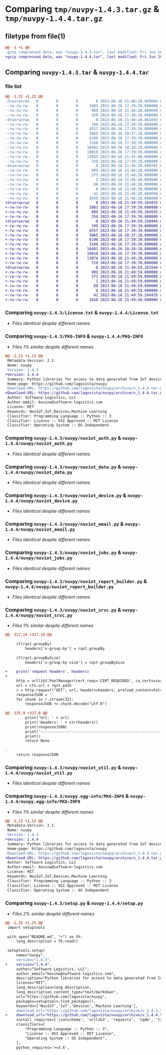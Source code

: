 # Comparing `tmp/nuvpy-1.4.3.tar.gz` & `tmp/nuvpy-1.4.4.tar.gz`

## filetype from file(1)

```diff
@@ -1 +1 @@
-gzip compressed data, was "nuvpy-1.4.3.tar", last modified: Fri Jun 16 21:46:28 2023, max compression
+gzip compressed data, was "nuvpy-1.4.4.tar", last modified: Fri Jun 16 21:49:59 2023, max compression
```

## Comparing `nuvpy-1.4.3.tar` & `nuvpy-1.4.4.tar`

### file list

```diff
@@ -1,22 +1,22 @@
-drwxrwxrwx   0        0        0        0 2023-06-16 21:46:28.869694 nuvpy-1.4.3/
--rw-rw-rw-   0        0        0     1083 2023-06-16 17:39:39.000000 nuvpy-1.4.3/License.txt
--rw-rw-rw-   0        0        0      909 2023-06-16 21:46:28.869694 nuvpy-1.4.3/PKG-INFO
--rw-rw-rw-   0        0        0      259 2023-06-16 17:39:39.000000 nuvpy-1.4.3/README.md
-drwxrwxrwx   0        0        0        0 2023-06-16 21:46:28.861693 nuvpy-1.4.3/nuvpy/
--rw-rw-rw-   0        0        0      199 2023-06-16 17:39:39.000000 nuvpy-1.4.3/nuvpy/__init__.py
--rw-rw-rw-   0        0        0     4557 2023-06-16 17:39:39.000000 nuvpy-1.4.3/nuvpy/nuviot_auth.py
--rw-rw-rw-   0        0        0     3065 2023-06-16 20:37:18.000000 nuvpy-1.4.3/nuvpy/nuviot_data.py
--rw-rw-rw-   0        0        0     6196 2023-06-16 17:39:39.000000 nuvpy-1.4.3/nuvpy/nuviot_device.py
--rw-rw-rw-   0        0        0     3168 2023-06-16 17:39:39.000000 nuvpy-1.4.3/nuvpy/nuviot_email.py
--rw-rw-rw-   0        0        0    10401 2023-06-16 18:10:18.000000 nuvpy-1.4.3/nuvpy/nuviot_jobs.py
--rw-rw-rw-   0        0        0    10010 2023-06-16 17:39:39.000000 nuvpy-1.4.3/nuvpy/nuviot_report_builder.py
--rw-rw-rw-   0        0        0    13035 2023-06-16 21:45:48.000000 nuvpy-1.4.3/nuvpy/nuviot_srvc.py
--rw-rw-rw-   0        0        0      729 2023-06-16 17:39:39.000000 nuvpy-1.4.3/nuvpy/nuviot_util.py
-drwxrwxrwx   0        0        0        0 2023-06-16 21:46:28.868701 nuvpy-1.4.3/nuvpy.egg-info/
--rw-rw-rw-   0        0        0      909 2023-06-16 21:46:28.000000 nuvpy-1.4.3/nuvpy.egg-info/PKG-INFO
--rw-rw-rw-   0        0        0      373 2023-06-16 21:46:28.000000 nuvpy-1.4.3/nuvpy.egg-info/SOURCES.txt
--rw-rw-rw-   0        0        0        1 2023-06-16 21:46:28.000000 nuvpy-1.4.3/nuvpy.egg-info/dependency_links.txt
--rw-rw-rw-   0        0        0       88 2023-06-16 21:46:28.000000 nuvpy-1.4.3/nuvpy.egg-info/requires.txt
--rw-rw-rw-   0        0        0        6 2023-06-16 21:46:28.000000 nuvpy-1.4.3/nuvpy.egg-info/top_level.txt
--rw-rw-rw-   0        0        0       42 2023-06-16 21:46:28.869694 nuvpy-1.4.3/setup.cfg
--rw-rw-rw-   0        0        0     1038 2023-06-16 21:46:18.000000 nuvpy-1.4.3/setup.py
+drwxrwxrwx   0        0        0        0 2023-06-16 21:49:59.264935 nuvpy-1.4.4/
+-rw-rw-rw-   0        0        0     1083 2023-06-16 17:39:39.000000 nuvpy-1.4.4/License.txt
+-rw-rw-rw-   0        0        0      909 2023-06-16 21:49:59.264935 nuvpy-1.4.4/PKG-INFO
+-rw-rw-rw-   0        0        0      259 2023-06-16 17:39:39.000000 nuvpy-1.4.4/README.md
+drwxrwxrwx   0        0        0        0 2023-06-16 21:49:59.258944 nuvpy-1.4.4/nuvpy/
+-rw-rw-rw-   0        0        0      199 2023-06-16 17:39:39.000000 nuvpy-1.4.4/nuvpy/__init__.py
+-rw-rw-rw-   0        0        0     4557 2023-06-16 17:39:39.000000 nuvpy-1.4.4/nuvpy/nuviot_auth.py
+-rw-rw-rw-   0        0        0     3065 2023-06-16 20:37:18.000000 nuvpy-1.4.4/nuvpy/nuviot_data.py
+-rw-rw-rw-   0        0        0     6196 2023-06-16 17:39:39.000000 nuvpy-1.4.4/nuvpy/nuviot_device.py
+-rw-rw-rw-   0        0        0     3168 2023-06-16 17:39:39.000000 nuvpy-1.4.4/nuvpy/nuviot_email.py
+-rw-rw-rw-   0        0        0    10401 2023-06-16 18:10:18.000000 nuvpy-1.4.4/nuvpy/nuviot_jobs.py
+-rw-rw-rw-   0        0        0    10010 2023-06-16 17:39:39.000000 nuvpy-1.4.4/nuvpy/nuviot_report_builder.py
+-rw-rw-rw-   0        0        0    13074 2023-06-16 21:49:28.000000 nuvpy-1.4.4/nuvpy/nuviot_srvc.py
+-rw-rw-rw-   0        0        0      729 2023-06-16 17:39:39.000000 nuvpy-1.4.4/nuvpy/nuviot_util.py
+drwxrwxrwx   0        0        0        0 2023-06-16 21:49:59.263944 nuvpy-1.4.4/nuvpy.egg-info/
+-rw-rw-rw-   0        0        0      909 2023-06-16 21:49:59.000000 nuvpy-1.4.4/nuvpy.egg-info/PKG-INFO
+-rw-rw-rw-   0        0        0      373 2023-06-16 21:49:59.000000 nuvpy-1.4.4/nuvpy.egg-info/SOURCES.txt
+-rw-rw-rw-   0        0        0        1 2023-06-16 21:49:59.000000 nuvpy-1.4.4/nuvpy.egg-info/dependency_links.txt
+-rw-rw-rw-   0        0        0       88 2023-06-16 21:49:59.000000 nuvpy-1.4.4/nuvpy.egg-info/requires.txt
+-rw-rw-rw-   0        0        0        6 2023-06-16 21:49:59.000000 nuvpy-1.4.4/nuvpy.egg-info/top_level.txt
+-rw-rw-rw-   0        0        0       42 2023-06-16 21:49:59.264935 nuvpy-1.4.4/setup.cfg
+-rw-rw-rw-   0        0        0     1038 2023-06-16 21:49:50.000000 nuvpy-1.4.4/setup.py
```

### Comparing `nuvpy-1.4.3/License.txt` & `nuvpy-1.4.4/License.txt`

 * *Files identical despite different names*

### Comparing `nuvpy-1.4.3/PKG-INFO` & `nuvpy-1.4.4/PKG-INFO`

 * *Files 1% similar despite different names*

```diff
@@ -1,13 +1,13 @@
 Metadata-Version: 2.1
 Name: nuvpy
-Version: 1.4.3
+Version: 1.4.4
 Summary: Python libraries for access to data generated from IoT devices captured with NuvIoT
 Home-page: https://github.com/lagovista/nuvpy
-Download-URL: https://github.com/lagovista/nuvpy/archive/v_1.4.3.tar.gz
+Download-URL: https://github.com/lagovista/nuvpy/archive/v_1.4.4.tar.gz
 Author: Software Logistics, LLC
 Author-email: kevinw@software-logistics.com
 License: MIT
 Keywords: NuvIoT,IoT,Devices,Machine Learning
 Classifier: Programming Language :: Python :: 3
 Classifier: License :: OSI Approved :: MIT License
 Classifier: Operating System :: OS Independent
```

### Comparing `nuvpy-1.4.3/nuvpy/nuviot_auth.py` & `nuvpy-1.4.4/nuvpy/nuviot_auth.py`

 * *Files identical despite different names*

### Comparing `nuvpy-1.4.3/nuvpy/nuviot_data.py` & `nuvpy-1.4.4/nuvpy/nuviot_data.py`

 * *Files identical despite different names*

### Comparing `nuvpy-1.4.3/nuvpy/nuviot_device.py` & `nuvpy-1.4.4/nuvpy/nuviot_device.py`

 * *Files identical despite different names*

### Comparing `nuvpy-1.4.3/nuvpy/nuviot_email.py` & `nuvpy-1.4.4/nuvpy/nuviot_email.py`

 * *Files identical despite different names*

### Comparing `nuvpy-1.4.3/nuvpy/nuviot_jobs.py` & `nuvpy-1.4.4/nuvpy/nuviot_jobs.py`

 * *Files identical despite different names*

### Comparing `nuvpy-1.4.3/nuvpy/nuviot_report_builder.py` & `nuvpy-1.4.4/nuvpy/nuviot_report_builder.py`

 * *Files identical despite different names*

### Comparing `nuvpy-1.4.3/nuvpy/nuviot_srvc.py` & `nuvpy-1.4.4/nuvpy/nuviot_srvc.py`

 * *Files 1% similar despite different names*

```diff
@@ -317,14 +317,16 @@
 
     if(rqst.groupBy)
         headers['x-group-by'] = rqst.groupBy        
 
     if(rqst.groupBySize)
         headers['x-group-by-size'] = rqst.groupBySize
 
+    print('request headers', headers)
+
     http = urllib3.PoolManager(cert_reqs='CERT_REQUIRED', ca_certs=certifi.where())
     url = ctx.url + rqst.path
     r = http.request("GET", url, headers=headers, preload_content=False)
     responseJSON = ''
     for chunk in r.stream(32):
         responseJSON += chunk.decode("utf-8")
 
@@ -335,9 +337,8 @@
         print('Url: ' + url)
         print('Headers: ' + str(headers))
         print(responseJSON)
         print('--------------------------------------------------------------------------------')
         print()
         return None
       
-
     return responseJSON
```

### Comparing `nuvpy-1.4.3/nuvpy/nuviot_util.py` & `nuvpy-1.4.4/nuvpy/nuviot_util.py`

 * *Files identical despite different names*

### Comparing `nuvpy-1.4.3/nuvpy.egg-info/PKG-INFO` & `nuvpy-1.4.4/nuvpy.egg-info/PKG-INFO`

 * *Files 1% similar despite different names*

```diff
@@ -1,13 +1,13 @@
 Metadata-Version: 2.1
 Name: nuvpy
-Version: 1.4.3
+Version: 1.4.4
 Summary: Python libraries for access to data generated from IoT devices captured with NuvIoT
 Home-page: https://github.com/lagovista/nuvpy
-Download-URL: https://github.com/lagovista/nuvpy/archive/v_1.4.3.tar.gz
+Download-URL: https://github.com/lagovista/nuvpy/archive/v_1.4.4.tar.gz
 Author: Software Logistics, LLC
 Author-email: kevinw@software-logistics.com
 License: MIT
 Keywords: NuvIoT,IoT,Devices,Machine Learning
 Classifier: Programming Language :: Python :: 3
 Classifier: License :: OSI Approved :: MIT License
 Classifier: Operating System :: OS Independent
```

### Comparing `nuvpy-1.4.3/setup.py` & `nuvpy-1.4.4/setup.py`

 * *Files 2% similar despite different names*

```diff
@@ -1,25 +1,25 @@
 import setuptools
 
 with open("README.md", "r") as fh:
     long_description = fh.read()
 
 setuptools.setup(
     name="nuvpy", 
-    version="1.4.3",
+    version="1.4.4",
     author="Software Logistics, LLC",
     author_email="kevinw@software-logistics.com",
     description="Python libraries for access to data generated from IoT devices captured with NuvIoT",
     license="MIT",
     long_description=long_description,
     long_description_content_type="text/markdown",
     url="https://github.com/lagovista/nuvpy",
     packages=setuptools.find_packages(),
     keywords=['NuvIoT','IoT','Devices','Machine Learning'],
-    download_url="https://github.com/lagovista/nuvpy/archive/v_1.4.3.tar.gz",
+    download_url="https://github.com/lagovista/nuvpy/archive/v_1.4.4.tar.gz",
     install_requires=['jsonschema', 'urllib3', 'requests', 'tqdm', 'tzdata', 'fpdf', 'sendgrid', 'certifi','chardet','pandas','sqlalchemy'], 
     classifiers=[
         "Programming Language :: Python :: 3",
         "License :: OSI Approved :: MIT License",
         "Operating System :: OS Independent",
     ],
     python_requires='>=3.6',
```

